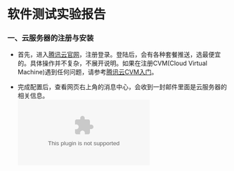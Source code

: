# 软件测试实验报告  
### 一、云服务器的注册与安装
* 首先，进入[腾讯云官网](https://cloud.tencent.com/)，注册登录。登陆后，会有各种套餐推送，选最便宜的。具体操作并不复杂，不展开说明。如果在注册CVM(Cloud Virtual Machine)遇到任何问题，请参考[腾讯云CVM入门](https://cloud.tencent.com/product/cvm/getting-started)。

* 完成配置后，查看网页右上角的消息中心，会收到一封邮件里面是云服务器的相关信息。  
![CVM-Info](www.123.com)

